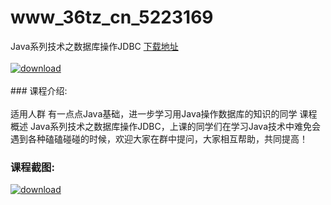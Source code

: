 # www_36tz_cn_5223169
Java系列技术之数据库操作JDBC
[下载地址](http://www.36tz.cn/article/5223169 "下载地址")
<br/></br>[![download](http://36tz.cn/muke_img/2022_03_1-37-300x210.png "下载地址")](http://www.36tz.cn/article/5223169 "下载地址")
<br/></br>### 课程介绍:<br/></br>适用人群
有一点点Java基础，进一步学习用Java操作数据库的知识的同学
课程概述
Java系列技术之数据库操作JDBC，上课的同学们在学习Java技术中难免会遇到各种磕磕碰碰的时候，欢迎大家在群中提问，大家相互帮助，共同提高！

### 课程截图:
[![download](http://36tz.cn/muke_img/2022_02_2-63.png "下载地址")](http://www.36tz.cn/article/5223169 "下载地址")
